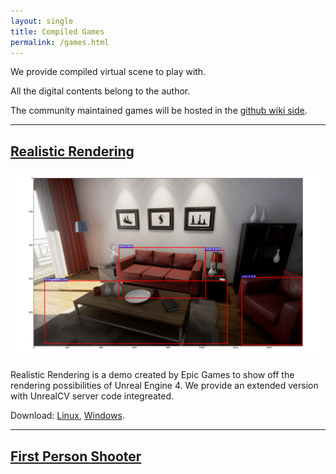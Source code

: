 ```yaml
---
layout: single
title: Compiled Games
permalink: /games.html
---
```


We provide compiled virtual scene to play with.

<!-- add more formal license information -->
All the digital contents belong to the author.

The community maintained games will be hosted in the [github wiki side]().

---

## [Realistic Rendering](https://docs.unrealengine.com/latest/INT/Resources/Showcases/RealisticRendering/)

![teaser](/images/realistic_rendering.png)

Realistic Rendering is a demo created by Epic Games to show off the rendering possibilities of Unreal Engine 4. We provide an extended version with UnrealCV server code integreated.

Download: [Linux](), [Windows]().

---

## [First Person Shooter]()
